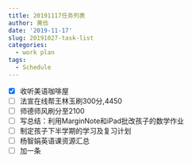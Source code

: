 ```yaml
---
title: 20191117任务列表
author: 黄俭
date: '2019-11-17'
slug: 20191027-task-list
categories:
  - work plan
tags:
  - Schedule
---
```

- [X] 收听美语咖啡屋
- [ ] 法宣在线帮王林玉刷300分,4450
- [ ] 师德师风刷分至2100
- [ ] 写总结：利用MarginNote和iPad批改孩子的数学作业
- [ ] 制定孩子下半学期的学习及复习计划
- [ ] 杨智娟英语课资源汇总
- [ ] 加一条